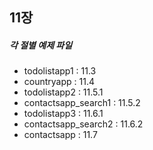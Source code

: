 ## 11장
##### 각 절별 예제 파일

* todolistapp1 : 11.3
* countryapp : 11.4
* todolistapp2 : 11.5.1
* contactsapp_search1 : 11.5.2
* todolistapp3 : 11.6.1
* contactsapp_search2 : 11.6.2
* contactsapp : 11.7
